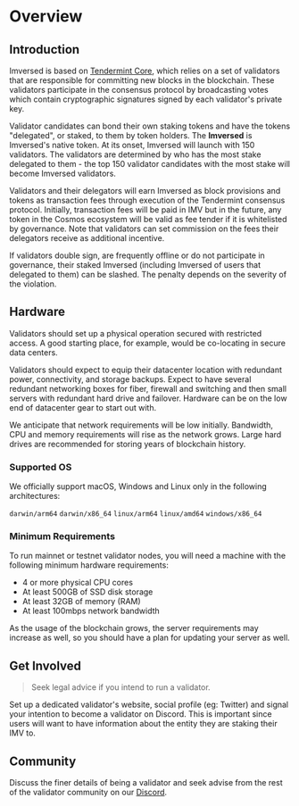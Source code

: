 # Overview

## Introduction
Imversed is based on [Tendermint Core](https://github.com/tendermint/tendermint/blob/master/docs/introduction/what-is-tendermint.md), which relies on a set of validators that are responsible for committing new blocks in the blockchain. These validators participate in the consensus protocol by broadcasting votes which contain cryptographic signatures signed by each validator's private key.

Validator candidates can bond their own staking tokens and have the tokens "delegated", or staked, to them by token holders. The **Imversed** is Imversed's native token. At its onset, Imversed will launch with 150 validators. The validators are determined by who has the most stake delegated to them - the top 150 validator candidates with the most stake will become Imversed validators.

Validators and their delegators will earn Imversed as block provisions and tokens as transaction fees through execution of the Tendermint consensus protocol. Initially, transaction fees will be paid in IMV but in the future, any token in the Cosmos ecosystem will be valid as fee tender if it is whitelisted by governance. Note that validators can set commission on the fees their delegators receive as additional incentive.

If validators double sign, are frequently offline or do not participate in governance, their staked Imversed (including Imversed of users that delegated to them) can be slashed. The penalty depends on the severity of the violation.

## Hardware
Validators should set up a physical operation secured with restricted access. A good starting place, for example, would be co-locating in secure data centers.

Validators should expect to equip their datacenter location with redundant power, connectivity, and storage backups. Expect to have several redundant networking boxes for fiber, firewall and switching and then small servers with redundant hard drive and failover. Hardware can be on the low end of datacenter gear to start out with.

We anticipate that network requirements will be low initially. Bandwidth, CPU and memory requirements will rise as the network grows. Large hard drives are recommended for storing years of blockchain history.

### Supported OS
We officially support macOS, Windows and Linux only in the following architectures:

`darwin/arm64`
`darwin/x86_64`
`linux/arm64`
`linux/amd64`
`windows/x86_64`

### Minimum Requirements
To run mainnet or testnet validator nodes, you will need a machine with the following minimum hardware requirements:

* 4 or more physical CPU cores
* At least 500GB of SSD disk storage
* At least 32GB of memory (RAM)
* At least 100mbps network bandwidth

As the usage of the blockchain grows, the server requirements may increase as well, so you should have a plan for updating your server as well.

## Get Involved
> Seek legal advice if you intend to run a validator.

Set up a dedicated validator's website, social profile (eg: Twitter) and signal your intention to become a validator on Discord. This is important since users will want to have information about the entity they are staking their IMV to.

## Community
Discuss the finer details of being a validator and seek advise from the rest of the validator community on our [Discord](https://discord.gg/Imversed).
